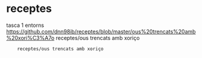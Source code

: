 # receptes
tasca 1 entorns
https://github.com/dnn98ib/receptes/blob/master/ous%20trencats%20amb%20xori%C3%A7o
receptes/ous trencats amb xoriço


        receptes/ous trencats amb xoriço
      
